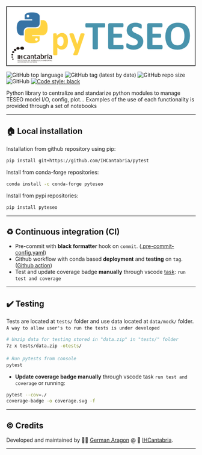 
<p align="center">
<img align="center" width="600" src="docs/_static/pyTESEO_logo.png">
</p>


![GitHub top language](https://img.shields.io/github/languages/top/IHCantabria/pyteseo?style=plastic)
![GitHub tag (latest by date)](https://img.shields.io/github/v/tag/IHCantabria/pyteseo?label=latest%20tag&style=plastic)
![GitHub repo size](https://img.shields.io/github/repo-size/IHCantabria/pyteseo?style=plastic)
![GitHub](https://img.shields.io/github/license/IHCantabria/pyteseo?style=plastic)
[![Code style: black](https://img.shields.io/badge/code%20style-black-000000.svg)](https://github.com/psf/black)

Python library to centralize and standarize python modules to manage TESEO model I/O, config, plot...
Examples of the use of each functionality is provided through a set of notebooks


---

## :house: Local installation
Installation from github repository using pip:
```bash
pip install git+https://github.com/IHCantabria/pytest
```
Install from conda-forge repositories:
```bash
conda install -c conda-forge pyteseo 
```

Install from pypi repositories:
```bash
pip install pyteseo
```
---


## :recycle: Continuous integration (CI)
* Pre-commit with **black formatter** hook on `commit`. ([.pre-commit-config.yaml](https://github.com/IHCantabria/TESEO.Apiprocess/blob/main/.pre-commit-config.yaml))
* Github workflow with conda based **deployment** and **testing** on `tag`. ([Github action](https://github.com/IHCantabria/TESEO.Apiprocess/blob/main/.github/workflows/main.yml))
* Test and update coverage badge **manually** through vscode [task](https://github.com/IHCantabria/TESEO.Apiprocess/blob/main/.vscode/tasks.json): `run test and coverage`
---

## :heavy_check_mark: Testing
Tests are located at ```tests/``` folder and use data located at ```data/mock/``` folder.
`A way to allow user's to run the tests is under developed`
```bash
# Unzip data for testing stored in "data.zip" in "tests/" folder
7z x tests/data.zip -otests/ 

# Run pytests from console
pytest
```
* **Update coverage badge manually** through vscode task `run test and coverage` or running:
```bash
pytest --cov=./
coverage-badge -o coverage.svg -f
```
---


## :copyright: Credits
Developed and maintained by :man_technologist: [German Aragon](https://github.com/aragong) @ :office: [IHCantabria](https://github.com/IHCantabria).

---